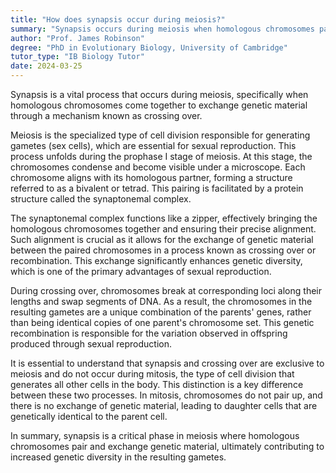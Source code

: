 ```yaml
---
title: "How does synapsis occur during meiosis?"
summary: "Synapsis occurs during meiosis when homologous chromosomes pair up and exchange genetic material in a process called crossing over."
author: "Prof. James Robinson"
degree: "PhD in Evolutionary Biology, University of Cambridge"
tutor_type: "IB Biology Tutor"
date: 2024-03-25
---
```


Synapsis is a vital process that occurs during meiosis, specifically when homologous chromosomes come together to exchange genetic material through a mechanism known as crossing over.

Meiosis is the specialized type of cell division responsible for generating gametes (sex cells), which are essential for sexual reproduction. This process unfolds during the prophase I stage of meiosis. At this stage, the chromosomes condense and become visible under a microscope. Each chromosome aligns with its homologous partner, forming a structure referred to as a bivalent or tetrad. This pairing is facilitated by a protein structure called the synaptonemal complex.

The synaptonemal complex functions like a zipper, effectively bringing the homologous chromosomes together and ensuring their precise alignment. Such alignment is crucial as it allows for the exchange of genetic material between the paired chromosomes in a process known as crossing over or recombination. This exchange significantly enhances genetic diversity, which is one of the primary advantages of sexual reproduction.

During crossing over, chromosomes break at corresponding loci along their lengths and swap segments of DNA. As a result, the chromosomes in the resulting gametes are a unique combination of the parents' genes, rather than being identical copies of one parent's chromosome set. This genetic recombination is responsible for the variation observed in offspring produced through sexual reproduction.

It is essential to understand that synapsis and crossing over are exclusive to meiosis and do not occur during mitosis, the type of cell division that generates all other cells in the body. This distinction is a key difference between these two processes. In mitosis, chromosomes do not pair up, and there is no exchange of genetic material, leading to daughter cells that are genetically identical to the parent cell.

In summary, synapsis is a critical phase in meiosis where homologous chromosomes pair and exchange genetic material, ultimately contributing to increased genetic diversity in the resulting gametes.
    